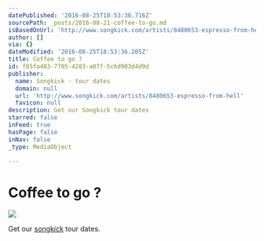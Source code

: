 ```yaml
---
datePublished: '2016-08-25T18:53:36.716Z'
sourcePath: _posts/2016-08-21-coffee-to-go.md
isBasedOnUrl: 'http://www.songkick.com/artists/8480653-espresso-from-hell'
author: []
via: {}
dateModified: '2016-08-25T18:53:36.205Z'
title: Coffee to go ?
id: f85fa483-7705-4283-a07f-5c6d903d4d9d
publisher:
  name: Songkick - tour dates
  domain: null
  url: 'http://www.songkick.com/artists/8480653-espresso-from-hell'
  favicon: null
description: Get our Songkick tour dates
starred: false
inFeed: true
hasPage: false
inNav: false
_type: MediaObject

---
```

# Coffee to go ?
![](https://the-grid-user-content.s3-us-west-2.amazonaws.com/aefe127b-4303-46d2-a93a-3cdd7de57db0.jpg)

Get our [songkick][0] tour dates.

[0]: http://www.songkick.com/artists/8480653-espresso-from-hell